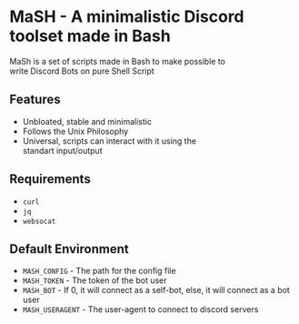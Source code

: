 # MaSH - A minimalistic Discord toolset made in Bash
MaSh is a set of scripts made in Bash to make possible to  
write Discord Bots on pure Shell Script

## Features
- Unbloated, stable and minimalistic
- Follows the Unix Philosophy
- Universal, scripts can interact with it using the  
standart input/output

## Requirements
- `curl`
- `jq`
- `websocat`

## Default Environment

- `MASH_CONFIG` - The path for the config file
- `MASH_TOKEN` - The token of the bot user
- `MASH_BOT` - If 0, it will connect as a self-bot, else, it will connect as a bot user
- `MASH_USERAGENT` - The user-agent to connect to discord servers
